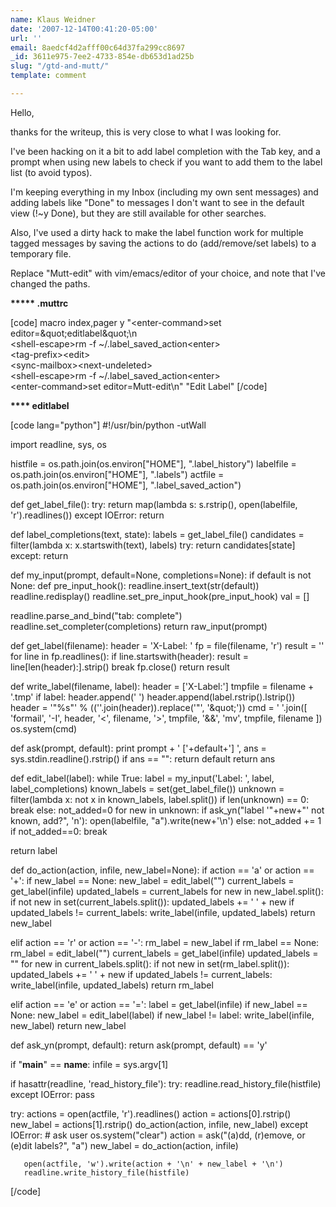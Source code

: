 ```yaml
---
name: Klaus Weidner
date: '2007-12-14T00:41:20-05:00'
url: ''
email: 8aedcf4d2afff00c64d37fa299cc8697
_id: 3611e975-7ee2-4733-854e-db653d1ad25b
slug: "/gtd-and-mutt/"
template: comment

---
```


Hello,

thanks for the writeup, this is very close to what I was looking for.

I've been hacking on it a bit to add label completion with the Tab key, and a prompt when using new labels to check if you want to add them to the label list (to avoid typos).

I'm keeping everything in my Inbox (including my own sent messages) and adding labels like "Done" to messages I don't want to see in the default view (!~y Done), but they are still available for other searches.

Also, I've used a dirty hack to make the label function work for multiple tagged messages by saving the actions to do (add/remove/set labels) to a temporary file.

Replace "Mutt-edit" with vim/emacs/editor of your choice, and note that I've changed the paths.

<b>***** .muttrc</b>

[code]
macro index,pager y &quot;&lt;enter-command&gt;set editor=\&quot;editlabel\&quot;\n\
&lt;shell-escape&gt;rm -f ~/.label_saved_action&lt;enter&gt;\
&lt;tag-prefix&gt;&lt;edit&gt;\
&lt;sync-mailbox&gt;&lt;next-undeleted&gt;\
&lt;shell-escape&gt;rm -f ~/.label_saved_action&lt;enter&gt;\
&lt;enter-command&gt;set editor=Mutt-edit\n&quot; &quot;Edit Label&quot;
[/code]

<b>**** editlabel</b>

[code lang="python"]
#!/usr/bin/python -utWall

import readline, sys, os

histfile = os.path.join(os.environ[&quot;HOME&quot;], &quot;.label_history&quot;)
labelfile = os.path.join(os.environ[&quot;HOME&quot;], &quot;.labels&quot;)
actfile = os.path.join(os.environ[&quot;HOME&quot;], &quot;.label_saved_action&quot;)

def get_label_file():
   try:
       return map(lambda s: s.rstrip(), open(labelfile, 'r').readlines())
   except IOError:
       return

def label_completions(text, state):
   labels = get_label_file()
   candidates = filter(lambda x: x.startswith(text), labels)
   try:
       return candidates[state]
   except:
       return

def my_input(prompt, default=None, completions=None):
   if default is not None:
       def pre_input_hook():
           readline.insert_text(str(default))
           readline.redisplay()
       readline.set_pre_input_hook(pre_input_hook)
       val = []

   readline.parse_and_bind(&quot;tab: complete&quot;)
   readline.set_completer(completions)
   return raw_input(prompt)

def get_label(filename):
   header = 'X-Label: '
   fp = file(filename, 'r')
   result = ''
   for line in fp.readlines():
       if line.startswith(header):
           result = line[len(header):].strip()
           break
   fp.close()
   return result

def write_label(filename, label):
   header = ['X-Label:']
   tmpfile = filename + '.tmp'
   if label:
       header.append(' ')
       header.append(label.rstrip().lstrip())
   header = '&quot;%s&quot;' % ((''.join(header)).replace('&quot;', '\&quot;'))
   cmd = ' '.join([ 'formail',
                    '-I',
                    header,
                    '&lt;',
                    filename,
                    '&gt;',
                    tmpfile,
                    '&amp;&amp;',
                    'mv',
                    tmpfile,
                    filename
                    ])
   os.system(cmd)

def ask(prompt, default):
   print prompt + ' ['+default+'] ',
   ans = sys.stdin.readline().rstrip()
   if ans == &quot;&quot;:
       return default
   return ans

def edit_label(label):
   while True:
       label = my_input('Label: ', label, label_completions)
       known_labels = set(get_label_file())
       unknown = filter(lambda x: not x in known_labels, label.split())
       if len(unknown) == 0:
           break
       else:
           not_added=0
           for new in unknown:
               if ask_yn(&quot;label '&quot;+new+&quot;' not known, add?&quot;, 'n'):
                   open(labelfile, &quot;a&quot;).write(new+'\n')
               else:
                   not_added += 1
           if not_added==0:
               break

   return label

def do_action(action, infile, new_label=None):
   if action == 'a' or action == '+':
       if new_label == None:
           new_label = edit_label(&quot;&quot;)
       current_labels = get_label(infile)
       updated_labels = current_labels
       for new in new_label.split():
           if not new in set(current_labels.split()):
               updated_labels += ' ' + new
       if updated_labels != current_labels:
           write_label(infile, updated_labels)
       return new_label

   elif action == 'r' or action == '-':
       rm_label = new_label
       if rm_label == None:
           rm_label = edit_label(&quot;&quot;)
       current_labels = get_label(infile)
       updated_labels = &quot;&quot;
       for new in current_labels.split():
           if not new in set(rm_label.split()):
               updated_labels += ' ' + new
       if updated_labels != current_labels:
           write_label(infile, updated_labels)
       return rm_label

   elif action == 'e' or action == '=':
       label = get_label(infile)
       if new_label == None:
           new_label = edit_label(label)
       if new_label != label:
           write_label(infile, new_label)
       return new_label

def ask_yn(prompt, default):
   return ask(prompt, default) == 'y'

if &quot;__main__&quot; == __name__:
   infile = sys.argv[1]

   if hasattr(readline, 'read_history_file'):
       try:
           readline.read_history_file(histfile)
       except IOError:
           pass

   try:
       actions = open(actfile, 'r').readlines()
       action = actions[0].rstrip()
       new_label = actions[1].rstrip()
       do_action(action, infile, new_label)
   except IOError:
       # ask user
       os.system(&quot;clear&quot;)
       action = ask(&quot;(a)dd, (r)emove, or (e)dit labels?&quot;, &quot;a&quot;)
       new_label = do_action(action, infile)

       open(actfile, 'w').write(action + '\n' + new_label + '\n')
       readline.write_history_file(histfile)
[/code]

